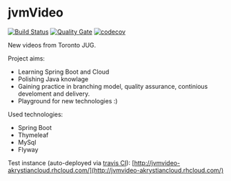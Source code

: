 # jvmVideo

[![Build Status](https://travis-ci.org/akrystian/jvmVideo.svg?branch=master)](https://travis-ci.org/akrystian/jvmVideo)
[![Quality Gate](https://sonarqube.com/api/badges/gate?key=pro.adamski:jvmVideo)](https://sonarqube.com/dashboard?id=pro.adamski%3AjvmVideo)
[![codecov](https://codecov.io/gh/akrystian/jvmVideo/branch/master/graph/badge.svg)](https://codecov.io/gh/akrystian/jvmVideo)

New videos from Toronto JUG. 

Project aims:
 - Learning Spring Boot and Cloud
 - Polishing Java knowlage
 - Gaining practice in branching model, quality assurance, continious develoment and delivery.
 - Playground for new technologies :)

Used technologies:
 - Spring Boot
 - Thymeleaf
 - MySql
 - Flyway

Test instance (auto-deployed via [travis CI](https://travis-ci.org/)): [http://jvmvideo-akrystiancloud.rhcloud.com/](http://jvmvideo-akrystiancloud.rhcloud.com/)
